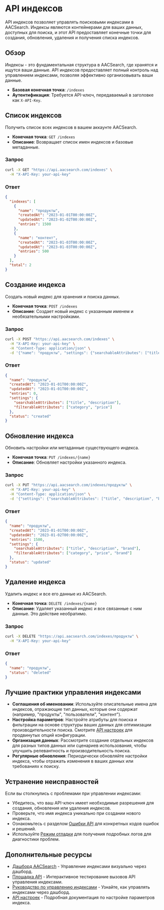 # API индексов

API индексов позволяет управлять поисковыми индексами в AACSearch. Индексы являются контейнерами для ваших данных, доступных для поиска, и этот API предоставляет конечные точки для создания, обновления, удаления и получения списка индексов.

## Обзор

Индексы - это фундаментальная структура в AACSearch, где хранятся и ищутся ваши данные. API индексов предоставляет полный контроль над управлением индексами, позволяя эффективно организовывать ваши данные.

- **Базовая конечная точка**: `/indexes`
- **Аутентификация**: Требуется API-ключ, передаваемый в заголовке как `X-API-Key`.

## Список индексов

Получить список всех индексов в вашем аккаунте AACSearch.

- **Конечная точка**: `GET /indexes`
- **Описание**: Возвращает список имен индексов и базовые метаданные.

### Запрос

```bash
curl -X GET "https://api.aacsearch.com/indexes" \
  -H "X-API-Key: your-api-key"
```

### Ответ

```json
{
  "indexes": [
    {
      "name": "продукты",
      "createdAt": "2023-01-01T00:00:00Z",
      "updatedAt": "2023-01-02T00:00:00Z",
      "entries": 1500
    },
    {
      "name": "контент",
      "createdAt": "2023-01-03T00:00:00Z",
      "updatedAt": "2023-01-03T00:00:00Z",
      "entries": 500
    }
  ],
  "total": 2
}
```

## Создание индекса

Создать новый индекс для хранения и поиска данных.

- **Конечная точка**: `POST /indexes`
- **Описание**: Создает новый индекс с указанным именем и необязательными настройками.

### Запрос

```bash
curl -X POST "https://api.aacsearch.com/indexes" \
  -H "X-API-Key: your-api-key" \
  -H "Content-Type: application/json" \
  -d '{"name": "продукты", "settings": {"searchableAttributes": ["title", "description"], "filterableAttributes": ["category", "price"]}}'
```

### Ответ

```json
{
  "name": "продукты",
  "createdAt": "2023-01-01T00:00:00Z",
  "updatedAt": "2023-01-01T00:00:00Z",
  "entries": 0,
  "settings": {
    "searchableAttributes": ["title", "description"],
    "filterableAttributes": ["category", "price"]
  },
  "status": "created"
}
```

## Обновление индекса

Обновить настройки или метаданные существующего индекса.

- **Конечная точка**: `PUT /indexes/{name}`
- **Описание**: Обновляет настройки указанного индекса.

### Запрос

```bash
curl -X PUT "https://api.aacsearch.com/indexes/продукты" \
  -H "X-API-Key: your-api-key" \
  -H "Content-Type: application/json" \
  -d '{"settings": {"searchableAttributes": ["title", "description", "brand"], "filterableAttributes": ["category", "price", "brand"]}}'
```

### Ответ

```json
{
  "name": "продукты",
  "createdAt": "2023-01-01T00:00:00Z",
  "updatedAt": "2023-01-02T00:00:00Z",
  "entries": 1500,
  "settings": {
    "searchableAttributes": ["title", "description", "brand"],
    "filterableAttributes": ["category", "price", "brand"]
  },
  "status": "updated"
}
```

## Удаление индекса

Удалить индекс и все его данные из AACSearch.

- **Конечная точка**: `DELETE /indexes/{name}`
- **Описание**: Удаляет указанный индекс и все связанные с ним данные. Это действие необратимо.

### Запрос

```bash
curl -X DELETE "https://api.aacsearch.com/indexes/продукты" \
  -H "X-API-Key: your-api-key"
```

### Ответ

```json
{
  "name": "продукты",
  "status": "deleted"
}
```

## Лучшие практики управления индексами

- **Соглашения об именовании**: Используйте описательные имена для индексов, отражающие тип данных, которые они содержат (например, "продукты", "пользователи", "контент").
- **Настройка параметров**: Настройте атрибуты для поиска и фильтрации на основе структуры ваших данных для оптимизации производительности поиска. Смотрите [API настроек](./settings.md) для продвинутых опций конфигурации.
- **Организация данных**: Рассмотрите создание отдельных индексов для разных типов данных или сценариев использования, чтобы улучшить релевантность и производительность поиска.
- **Регулярные обновления**: Периодически обновляйте настройки индекса, чтобы отражать изменения в ваших данных или требованиях к поиску.

## Устранение неисправностей

Если вы столкнулись с проблемами при управлении индексами:

- Убедитесь, что ваш API-ключ имеет необходимые разрешения для создания, обновления или удаления индексов.
- Проверьте, что имя индекса уникально при создании нового индекса.
- Ознакомьтесь с разделом [Ошибки API](../troubleshooting/api-errors.md) для конкретных кодов ошибок и решений.
- Используйте [Режим отладки](../troubleshooting/debug.md) для получения подробных логов для диагностики проблем.

## Дополнительные ресурсы

- [Дашборд AACSearch](https://dashboard.aacsearch.com) - Управление индексами визуально через дашборд.
- [Площадка API](https://api.aacsearch.com/playground) - Интерактивное тестирование вызовов API управления индексами.
- [Руководство по управлению индексами](../guides/dashboard/indexes.md) - Узнайте, как управлять индексами через дашборд.
- [API настроек](./settings.md) - Подробная документация по настройке параметров индекса.

